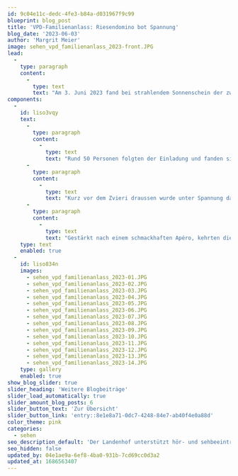 ```yaml
---
id: 9c04e11c-dedc-4fe3-b84a-d031967f9c99
blueprint: blog_post
title: 'VPD-Familienanlass: Riesendomino bot Spannung'
blog_date: '2023-06-03'
author: 'Margrit Meier'
image: sehen_vpd_familienanlass_2023-front.JPG
lead:
  -
    type: paragraph
    content:
      -
        type: text
        text: "Am 3. Juni 2023 fand bei strahlendem Sonnenschein der zweite Familienanlass des Visiopädagogischen Dienstes statt.\_"
components:
  -
    id: liso3vqy
    text:
      -
        type: paragraph
        content:
          -
            type: text
            text: "Rund 50 Personen folgten der Einladung und fanden sich am Samstagnachmittag am Landenhof ein. Nach einem gut moderierten Einstieg durch Visiopädagogin Sibylle Schelker, wurden nach Alter Gruppen gebildet. In diesen Gruppen absolvierten die einzelnen Familien anschliessend Posten zu den Themen Balancieren, Verkleiden, Stafette, Seifenblasen, Sinnes-Memory oder Armband knüpfen. Daneben stärkten sich die Einzelnen bei einem alkoholfreien Drink oder bauten am Riesendomino weiter.\_"
      -
        type: paragraph
        content:
          -
            type: text
            text: "Kurz vor dem Zvieri draussen wurde unter Spannung das Riesendomino, das zuvor Schritt für Schritt durch alle Familien aufgebaut worden war, gestartet. Es brauchte zwar ein paar Anstupser, bis alle Dominosteine umfielen und doch waren alle zufrieden, was sie zusammen geschafft hatten.\_"
      -
        type: paragraph
        content:
          -
            type: text
            text: "Gestärkt nach einem schmackhaften Apéro, kehrten die sichtlich zufriedenen Familien nach Hause zurück. Ein lockerer Anlass mit vielen Gesprächen in guter Stimmung ging zu Ende.\_"
    type: text
    enabled: true
  -
    id: liso834n
    images:
      - sehen_vpd_familienanlass_2023-01.JPG
      - sehen_vpd_familienanlass_2023-02.JPG
      - sehen_vpd_familienanlass_2023-03.JPG
      - sehen_vpd_familienanlass_2023-04.JPG
      - sehen_vpd_familienanlass_2023-05.JPG
      - sehen_vpd_familienanlass_2023-06.JPG
      - sehen_vpd_familienanlass_2023-07.JPG
      - sehen_vpd_familienanlass_2023-08.JPG
      - sehen_vpd_familienanlass_2023-09.JPG
      - sehen_vpd_familienanlass_2023-10.JPG
      - sehen_vpd_familienanlass_2023-11.JPG
      - sehen_vpd_familienanlass_2023-12.JPG
      - sehen_vpd_familienanlass_2023-13.JPG
      - sehen_vpd_familienanlass_2023-14.JPG
    type: gallery
    enabled: true
show_blog_slider: true
slider_heading: 'Weitere Blogbeiträge'
slider_load_automatically: true
slider_amount_blog_posts: 6
slider_button_text: 'Zur Übersicht'
slider_button_link: 'entry::8e1e8a71-0dc7-4248-84e7-ab40f4e0a88d'
color_theme: pink
categories:
  - sehen
seo_description_default: 'Der Landenhof unterstützt hör- und sehbeeinträchtigte Kinder & Jugendliche in ihrem selbstbestimmten Leben durch Förderung ihrer Fähigkeiten & Entwicklung'
seo_hidden: false
updated_by: 04e1ae9a-6ef8-4ba0-931b-7cd69cc0d3a2
updated_at: 1686563407
---
```

